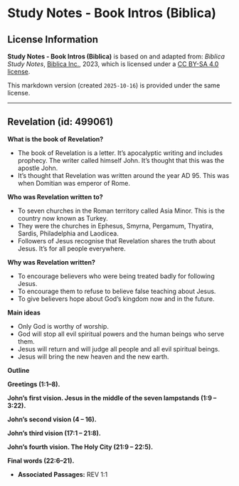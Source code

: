 # Study Notes - Book Intros (Biblica)

## License Information

**Study Notes - Book Intros (Biblica)** is based on and adapted from: _Biblica Study Notes_, [Biblica Inc.](https://www.biblica.com/), 2023, which is licensed under a [CC BY-SA 4.0 license](https://creativecommons.org/licenses/by-sa/4.0/legalcode.en).

This markdown version (created `2025-10-16`) is provided under the same license.



--------------------------------

## Revelation (id: 499061)

**What is the book of** **Revelation?**

* The book of Revelation is a letter. It’s apocalyptic writing and includes prophecy. The writer called himself John. It’s thought that this was the apostle John.
* It’s thought that Revelation was written around the year AD 95\. This was when Domitian was emperor of Rome.

**Who was Revelation written to?**

* To seven churches in the Roman territory called Asia Minor. This is the country now known as Turkey.
* They were the churches in Ephesus, Smyrna, Pergamum, Thyatira, Sardis, Philadelphia and Laodicea.
* Followers of Jesus recognise that Revelation shares the truth about Jesus. It’s for all people everywhere.

**Why was Revelation written?**

* To encourage believers who were being treated badly for following Jesus.
* To encourage them to refuse to believe false teaching about Jesus.
* To give believers hope about God’s kingdom now and in the future.

**Main ideas**

* Only God is worthy of worship.
* God will stop all evil spiritual powers and the human beings who serve them.
* Jesus will return and will judge all people and all evil spiritual beings.
* Jesus will bring the new heaven and the new earth.

**Outline**

**Greetings (1:1–8\).**

**John’s first vision. Jesus in the middle of the seven lampstands (1:9 – 3:22\).**

**John’s second vision (4 ­– 16\).**

**John’s third vision (17:1 ­– 21:8\).**

**John’s fourth vision. The Holy City (21:9 – 22:5\).**

**Final words (22:6–21\).**

* **Associated Passages:** REV 1:1

